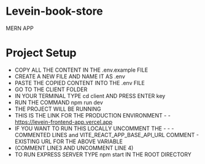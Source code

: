 # Levein-book-store
MERN APP
# Project Setup
- COPY ALL THE CONTENT IN THE .env.example FILE
- CREATE A NEW FILE AND NAME IT AS .env
- PASTE THE COPIED CONTENT INTO THE .env FILE
- GO TO THE CLIENT FOLDER
- IN YOUR TERMINAL TYPE cd client AND PRESS ENTER key
- RUN THE COMMAND npm run dev
- THE PROJECT WILL BE RUNNING
- THIS IS THE LINK FOR THE PRODUCTION ENVIRONMENT - - https://levein-frontend-app.vercel.app
- IF YOU WANT TO RUN THIS LOCALLY UNCOMMENT THE - - - COMMENTED LINES and VITE_REACT_APP_BASE_API_URL COMMENT - EXISTING URL FOR THE ABOVE VARIABLE
- (COMMENT LINE3 AND UNCOMMENT LINE 4)
- TO RUN EXPRESS SERVER TYPE npm start IN THE ROOT DIRECTORY

